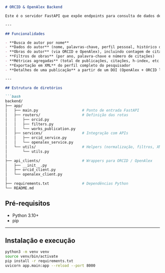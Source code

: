 ````markdown
# ORCID & OpenAlex Backend

Este é o servidor FastAPI que expõe endpoints para consulta de dados de autores e publicações usando as APIs do ORCID e do OpenAlex.

---

## Funcionalidades

- **Busca de autor por nome**  
- **Dados do autor** (nome, palavras-chave, perfil pessoal, histórico de empregos e formações)  
- **Obras do autor** (via ORCID e OpenAlex), incluindo contagem de citações  
- **Filtros de obras** (por ano, palavra-chave e número de citações)  
- **Métricas agregadas** (total de publicações, citações, h-index, etc.)  
- **Exportação em XML** do perfil completo do pesquisador  
- **Detalhes de uma publicação** a partir de um DOI (OpenAlex + ORCID lookup)  

---

## Estrutura de diretórios

```bash
backend/
├── app/
│   ├── main.py                    # Ponto de entrada FastAPI
│   ├── routers/                   # Definição das rotas
│   │   ├── orcid.py
│   │   ├── filters.py
│   │   └── works_publication.py
│   ├── services/                  # Integração com APIs
│   │   ├── orcid_service.py
│   │   └── openalex_service.py
│   └── utils/                     # Helpers (normalização, filtros, XML)
│       └── utils.py
│
├── api_clients/                   # Wrappers para ORCID / OpenAlex
│   ├── __init__.py
│   ├── orcid_client.py
│   └── openalex_client.py
│
├── requirements.txt               # Dependências Python
└── README.md                      
````

## Pré-requisitos

* Python 3.10+
* pip

---

## Instalação e execução

```bash
python3 -m venv venv
source venv/bin/activate
pip install -r requirements.txt
uvicorn app.main:app --reload --port 8000
```

```
```
